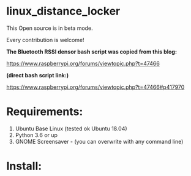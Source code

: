 # linux_distance_locker
This Open source is in beta mode.

Every contribution is welcome!

**The Bluetooth RSSI densor bash script was copied from this blog:**

https://www.raspberrypi.org/forums/viewtopic.php?t=47466

**(direct bash script link:)**

https://www.raspberrypi.org/forums/viewtopic.php?t=47466#p417970


Requirements:
=============

1. Ubuntu Base Linux (tested ok Ubuntu 18.04)
2. Python 3.6 or up
3. GNOME Screensaver - (you can overwrite with any command line)

Install:
========


